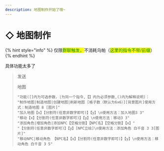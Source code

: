 ```yaml
---
description: 地图制作开始了哦~
---
```


# ◇ 地图制作

{% hint style="info" %}
仅限<mark style="color:green;">群聊触发，</mark>不消耗乌帕（<mark style="color:green;">这里的指令不带/前缀</mark>）
{% endhint %}

具体功能太多了

> 发送
>
> 地图
>
> ```
> "功能([]内为可选参数，|为同一个指令,【】内为必须参数,()内为解释说明)：
> "制作地图|制造地图|创建地图|刷新地图 [格子数（默认为6x6）][背景图片]使用方式：制造地图 8 [图片]"
> "加入地图【x】【分割符(任意非数字即可)】【y】\n使用方法：加入地图3 3"
> "移动【x】【分割符(任意非数字即可)】【y】\n使用方法：移动3 3"
> "添加角色|增加角色|添加NPC【空格分割】【NPC名】【空格分割】【x】"
> "【分割符(任意非数字即可)】【y】[NPC立绘]\n使用方法：添加角色 白千音 3 3[图片]"
> "移动NPC|移动角色 【NPC名】【x】【分割符(任意非数字即可)】【y】\n使用方法：移动角色 白千音 3 5"
> ```
